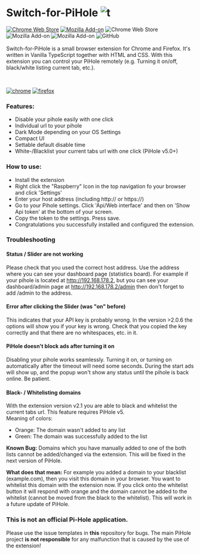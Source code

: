 # Switch-for-PiHole ![t](https://github.com/badsgahhl/pihole-chrome-extension/blob/master/icon/icon-48.png?raw=true)
[![Chrome Web Store](https://img.shields.io/chrome-web-store/v/ngoafjpapneaopfkpboebcahajopcifi)](https://chrome.google.com/webstore/detail/switch-for-pihole/ngoafjpapneaopfkpboebcahajopcifi)
[![Mozilla Add-on](https://img.shields.io/amo/v/switch-for-pihole)](https://addons.mozilla.org/de/firefox/addon/switch-for-pihole/)
![Chrome Web Store](https://img.shields.io/chrome-web-store/users/ngoafjpapneaopfkpboebcahajopcifi?label=chrome%20users)
![Mozilla Add-on](https://img.shields.io/amo/users/switch-for-pihole?color=green&label=mozilla%20users)
![Mozilla Add-on](https://img.shields.io/amo/rating/switch-for-pihole)
![GitHub](https://img.shields.io/github/license/badsgahhl/pihole-chrome-extension)
<br><br>
Switch-for-PiHole is a small browser extension for Chrome and Firefox. It's written in Vanilla TypeScript together with HTML and CSS. With this extension you can control your PiHole remotely (e.g. Turning it on/off, black/white listing current tab, etc.).

<br>

[![chrome](https://developer.chrome.com/webstore/images/ChromeWebStore_BadgeWBorder_v2_206x58.png)](https://chrome.google.com/webstore/detail/switch-for-pihole/ngoafjpapneaopfkpboebcahajopcifi)
[![firefox](https://cdn.glaser.casa/tp/firefox4.png)](https://addons.mozilla.org/de/firefox/addon/switch-for-pihole/)


### Features:
- Disable your pihole easily with one click
- Individual url to your pihole
- Dark Mode depending on your OS Settings
- Compact UI
- Settable default disable time
- White-/Blacklist your current tabs url with one click (PiHole v5.0+)

### How to use:

- Install the extension
- Right click the "Raspberry" Icon in the top navigation fo your browser and click 'Settings'
- Enter your host address (including http:// or https://)
- Go to your Pihole settings. Click 'Api/Web interface' and then on 'Show Api token' at the bottom of your screen.
- Copy the token to the settings. Press save.
- Congratulations you successfully installed and configured the extension.


### Troubleshooting

#### Status / Slider are not working
Please check that you used the correct host address. Use the address where you can see your dashboard page (statistics board).
For example if your pihole is located at http://192.168.178.2, but you can see your dashboard/admin page at http://192.168.178.2/admin then don't forget to add /admin to the address.

#### Error after clicking the Slider (was "on" before)

This indicates that your API key is probably wrong. In the version >2.0.6 the options will show you if your key is wrong.
Check that you copied the key correctly and that there are no whitespaces, etc. in it.

#### PiHole doesn't block ads after turning it on

Disabling your pihole works seamlessly. Turning it on, or turning on automatically after the timeout will need some seconds.
During the start ads will show up, and the popup won't show any status until the pihole is back online. Be patient.

#### Black- / Whitelisting domains
With the extension version v2.1 you are able to black and whitelist the current tabs url. This feature requires PiHole v5.
<br>Meaning of colors:
 - Orange: The domain wasn't added to any list
 - Green: The domain was successfully added to the list
 
**Known Bug:** Domains which you have manually added to one of the both lists cannot be added/changed via the extension.
This will be fixed in the next version of PiHole.

**What does that mean:** For example you added a domain to your blacklist (example.com), then you visit this domain in your browser.
You want to whitelist this domain with the extension now. If you click onto the whitelist button it will respond with orange and
the domain cannot be added to the whitelist (cannot be moved from the black to the whitelist). This will work in a future update of PiHole.

 

### This is not an official Pi-Hole application.
Please use the issue templates in **this** repository for bugs. The main PiHole project **is not responsible** for any malfunction that is caused by the use of the extension!

